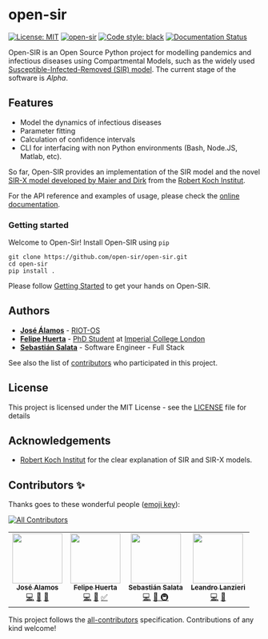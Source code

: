 [mit]: https://img.shields.io/badge/License-MIT-blue.svg
[circleci]: https://circleci.com/gh/open-sir/open-sir.svg?style=shield
[black]: https://img.shields.io/badge/code%20style-black-000000.svg
[rtd]: https://readthedocs.org/projects/open-sir/badge/?version=latest
[sir]: http://rocs.hu-berlin.de/corona/docs/forecast/model/#classic-sir-dynamics
[sirx]: https://science.sciencemag.org/content/early/2020/04/07/science.abb4557.full
[rki-model]: http://rocs.hu-berlin.de/corona/docs/forecast/model/#sir-x-dynamics-outbreaks-with-temporally-increasing-interventions
[doc]: https://open-sir.readthedocs.io/
[gs]: https://open-sir.readthedocs.io/en/latest/doc/getting-started.html
[riot]: https://github.com/RIOT-OS
[imperial]: https://github.com/ImperialCollegeLondon
[alamos]: https://github.com/jia200x
[huerta]: https://github.com/felipehuerta17
[phd-huerta]: https://www.imperial.ac.uk/people/f.huerta-perez17
[salata]: https://github.com/sasalatart
[contributors]: https://github.com/open-sir/open-sir/contributors
[rki]: https://www.rki.de/EN/Home/homepage_node.html

# open-sir

[![License: MIT][mit]](https://opensource.org/licenses/MIT)
[![open-sir][circleci]](https://circleci.com/gh/open-sir/open-sir)
[![Code style: black][black]](https://github.com/psf/black)
[![Documentation Status][rtd]](https://open-sir.readthedocs.io/en/latest)


Open-SIR is an Open Source Python project for modelling pandemics and
infectious diseases using Compartmental Models, such as the widely used
[Susceptible-Infected-Removed (SIR) model][sir].
The current stage of the software is *Alpha*.

## Features
- Model the dynamics of infectious diseases
- Parameter fitting
- Calculation of confidence intervals
- CLI for interfacing with non Python environments (Bash, Node.JS, Matlab, etc).

So far, Open-SIR provides an implementation of the SIR model and the novel
[SIR-X model developed by Maier and Dirk][sirx] from the [Robert Koch
Institut][rki-model].

For the API reference and examples of usage, please check the
[online documentation][doc].

### Getting started

Welcome to Open-Sir! Install Open-SIR using `pip`

```
git clone https://github.com/open-sir/open-sir.git
cd open-sir
pip install .
```

Please follow [Getting Started][gs] to get your hands on Open-SIR.

## Authors

* **[José Álamos][alamos]** -
  [RIOT-OS][riot]
* **[Felipe Huerta][huerta]** - [PhD
  Student][phd-huerta] at [Imperial
College London][imperial]
* **[Sebastián Salata][salata]** - Software Engineer -
  Full Stack

See also the list of
[contributors][contributors] who
participated in this project.

## License

This project is licensed under the MIT License - see the [LICENSE](LICENSE)
file for details

## Acknowledgements

* [Robert Koch Institut][rki] for the
  clear explanation of SIR and SIR-X models.

## Contributors ✨

Thanks goes to these wonderful people ([emoji key](https://allcontributors.org/docs/en/emoji-key)):
<!-- ALL-CONTRIBUTORS-BADGE:START - Do not remove or modify this section -->
[![All Contributors](https://img.shields.io/badge/all_contributors-4-orange.svg?style=flat-square)](#contributors-)
<!-- ALL-CONTRIBUTORS-BADGE:END -->

<!-- ALL-CONTRIBUTORS-LIST:START - Do not remove or modify this section -->
<!-- prettier-ignore-start -->
<!-- markdownlint-disable -->
<table>
  <tr>
    <td align="center"><a href="https://github.com/jia200x"><img src="https://avatars3.githubusercontent.com/u/1260616?v=4" width="100px;" alt=""/><br /><sub><b>José Alamos</b></sub></a><br /><a href="https://github.com/open-sir/open-sir/commits?author=jia200x" title="Code">💻</a> <a href="https://github.com/open-sir/open-sir/commits?author=jia200x" title="Documentation">📖</a> <a href="#maintenance-jia200x" title="Maintenance">🚧</a></td>
    <td align="center"><a href="http://www.imperial.ac.uk/people/f.huerta-perez17"><img src="https://avatars3.githubusercontent.com/u/33637198?v=4" width="100px;" alt=""/><br /><sub><b>Felipe Huerta</b></sub></a><br /><a href="https://github.com/open-sir/open-sir/commits?author=felipehuerta17" title="Code">💻</a> <a href="https://github.com/open-sir/open-sir/commits?author=felipehuerta17" title="Documentation">📖</a> <a href="#tutorial-felipehuerta17" title="Tutorials">✅</a></td>
    <td align="center"><a href="https://github.com/sasalatart"><img src="https://avatars1.githubusercontent.com/u/5463900?v=4" width="100px;" alt=""/><br /><sub><b>Sebastián Salata</b></sub></a><br /><a href="https://github.com/open-sir/open-sir/commits?author=sasalatart" title="Code">💻</a> <a href="#maintenance-sasalatart" title="Maintenance">🚧</a><a href="#infra-sasalatart" title="Infra"> 🚇</a></td>
    <td align="center"><a href="https://github.com/leandrolanzieri"><img src="https://avatars1.githubusercontent.com/u/5381296?v=4" width="100px;" alt=""/><br /><sub><b>Leandro Lanzieri</b></sub></a><br /><a href="https://github.com/open-sir/open-sir/commits?author=leandrolanzieri" title="Code">💻</a> <a href="#maintenance-leandrolanzieri" title="Maintenance">🚧</a></td>
  </tr>
</table>

<!-- markdownlint-enable -->
<!-- prettier-ignore-end -->
<!-- ALL-CONTRIBUTORS-LIST:END -->

This project follows the [all-contributors](https://github.com/all-contributors/all-contributors) specification. Contributions of any kind welcome!
